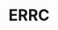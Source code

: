 ---
title: ERRC
crosslinks:
- youtubefactsbot
- pics
- circlejerk
- meirl
- funny
- The_Donald
- newzealand
- livven
- politics
- mildlyinteresting
- copypasta
- conspiracy
- harrypotter
- WayOfTheBern
- UpliftingNews
- dankmemes
- hillaryclinton
- ShittyMapPorn
- AyyMD
- anti_gif_bot
---